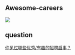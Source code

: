 ## Awesome-careers

![](https://pic4.zhimg.com/80/d2b75af65328361f8cb677e69c071257_hd.jpg)

## question

[你见过哪些优秀/有趣的招聘启事？](https://www.zhihu.com/question/20594297)